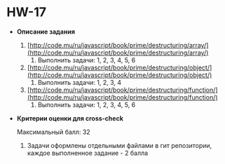 # HW-17

- **Описание задания**
    1. [http://code.mu/ru/javascript/book/prime/destructuring/array/](http://code.mu/ru/javascript/book/prime/destructuring/array/)
        1. Выполнить задачи: 1, 2, 3, 4, 5, 6
    2. [http://code.mu/ru/javascript/book/prime/destructuring/object/](http://code.mu/ru/javascript/book/prime/destructuring/object/)
        1. Выполнить задачи: 1, 2, 3, 4
    3. [http://code.mu/ru/javascript/book/prime/destructuring/function/](http://code.mu/ru/javascript/book/prime/destructuring/function/)
        1. Выполнить задачи: 1, 2, 3, 4, 5, 6
- **Критерии оценки для cross-check**
    
    Максимальный балл: 32
    
    1. Задачи оформлены отдельными файлами в гит репозитории, каждое выполненное задание - 2 балла
